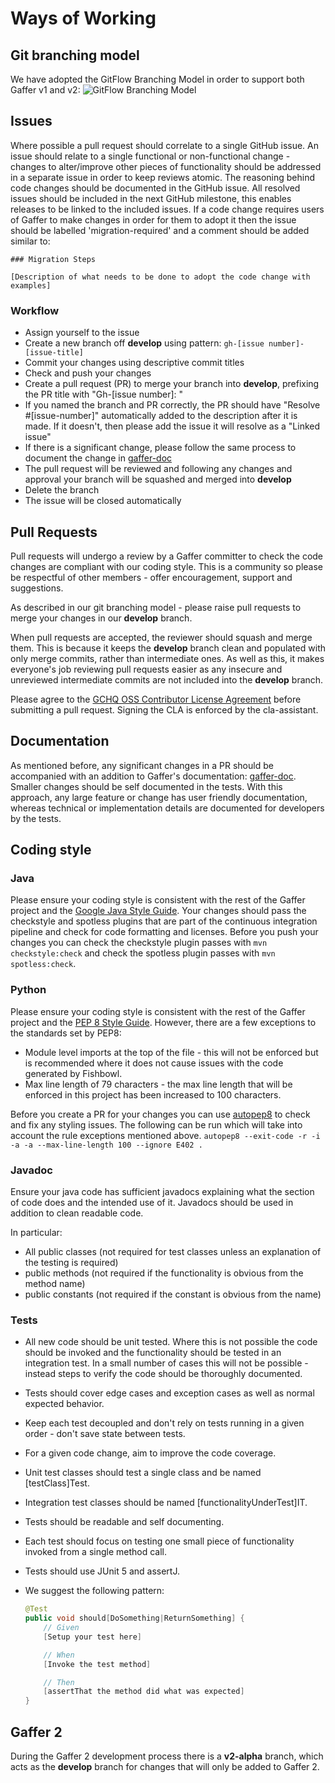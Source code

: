 # Ways of Working

## Git branching model
We have adopted the GitFlow Branching Model in order to support both Gaffer v1 and v2: ![GitFlow Branching Model](https://nvie.com/img/git-model@2x.png)

## Issues 
Where possible a pull request should correlate to a single GitHub issue. An issue should relate to a single functional or non-functional change - changes to alter/improve other pieces of functionality should be addressed in a separate issue in order to keep reviews atomic.
The reasoning behind code changes should be documented in the GitHub issue.
All resolved issues should be included in the next GitHub milestone, this enables releases to be linked to the included issues.
If a code change requires users of Gaffer to make changes in order for them to adopt it then the issue should be labelled 'migration-required' and a comment should be added similar to:

```
### Migration Steps

[Description of what needs to be done to adopt the code change with examples]
```

### Workflow
* Assign yourself to the issue
* Create a new branch off **develop** using pattern: `gh-[issue number]-[issue-title]`
* Commit your changes using descriptive commit titles
* Check and push your changes
* Create a pull request (PR) to merge your branch into **develop**, prefixing the PR title with "Gh-[issue number]: "
* If you named the branch and PR correctly, the PR should have "Resolve #[issue-number]" automatically added to the description after it is made. If it doesn't, then please add the issue it will resolve as a "Linked issue"
* If there is a significant change, please follow the same process to document the change in [gaffer-doc](https://github.com/gchq/gaffer-doc)
* The pull request will be reviewed and following any changes and approval your branch will be squashed and merged into **develop**
* Delete the branch
* The issue will be closed automatically

## Pull Requests
Pull requests will undergo a review by a Gaffer committer to check the code changes are compliant with our coding style. This is a community so please be respectful of other members - offer encouragement, support and suggestions. 

As described in our git branching model - please raise pull requests to merge your changes in our **develop** branch.

When pull requests are accepted, the reviewer should squash and merge them. This is because it keeps the **develop** branch clean and populated with only merge commits, rather than intermediate ones. As well as this, it makes everyone's job reviewing pull requests easier as any insecure and unreviewed intermediate commits are not included into the **develop** branch.

Please agree to the [GCHQ OSS Contributor License Agreement](https://github.com/GovernmentCommunicationsHeadquarters/Gaffer/wiki/GCHQ-OSS-Contributor-License-Agreement-V1.0) before submitting a pull request. Signing the CLA is enforced by the cla-assistant.

## Documentation
As mentioned before, any significant changes in a PR should be accompanied with an addition to Gaffer's documentation: [gaffer-doc](https://github.com/gchq/gaffer-doc).
Smaller changes should be self documented in the tests. With this approach, any large feature or change has user friendly documentation, whereas technical or implementation details are documented for developers by the tests.

## Coding style
### Java
Please ensure your coding style is consistent with the rest of the Gaffer project and the [Google Java Style Guide](https://google.github.io/styleguide/javaguide.html). Your changes should pass the checkstyle and spotless plugins that are part of the continuous integration pipeline and check for code formatting and licenses. Before you push your changes you can check the checkstyle plugin passes with `mvn checkstyle:check` and check the spotless plugin passes with `mvn spotless:check`.

### Python
Please ensure your coding style is consistent with the rest of the Gaffer project and the [PEP 8 Style Guide](https://peps.python.org/pep-0008/). However, there are a few exceptions to the standards set by PEP8:
* Module level imports at the top of the file - this will not be enforced but is recommended where it does not cause issues with the code generated by Fishbowl.
* Max line length of 79 characters - the max line length that will be enforced in this project has been increased to 100 characters.

Before you create a PR for your changes you can use [autopep8](https://github.com/hhatto/autopep8) to check and fix any styling issues. The following can be run which will take into account the rule exceptions mentioned above.
`autopep8 --exit-code -r -i -a -a --max-line-length 100 --ignore E402 .`


### Javadoc
Ensure your java code has sufficient javadocs explaining what the section of code does and the intended use of it. Javadocs should be used in addition to clean readable code.

In particular:
* All public classes (not required for test classes unless an explanation of the testing is required)
* public methods (not required if the functionality is obvious from the method name)
* public constants (not required if the constant is obvious from the name)

### Tests
* All new code should be unit tested. Where this is not possible the code should be invoked and the functionality should be tested in an integration test. In a small number of cases this will not be possible - instead steps to verify the code should be thoroughly documented.
* Tests should cover edge cases and exception cases as well as normal expected behavior.
* Keep each test decoupled and don't rely on tests running in a given order - don't save state between tests.
* For a given code change, aim to improve the code coverage.
* Unit test classes should test a single class and be named [testClass]Test.
* Integration test classes should be named [functionalityUnderTest]IT.
* Tests should be readable and self documenting.
* Each test should focus on testing one small piece of functionality invoked from a single method call.
* Tests should use JUnit 5 and assertJ.
* We suggest the following pattern:

  ```java
  @Test
  public void should[DoSomething|ReturnSomething] {
      // Given
      [Setup your test here]

      // When
      [Invoke the test method]

      // Then
      [assertThat the method did what was expected]
  }
  ```

## Gaffer 2
During the Gaffer 2 development process there is a **v2-alpha** branch, which acts as the **develop** branch for changes that will only be added to Gaffer 2.
